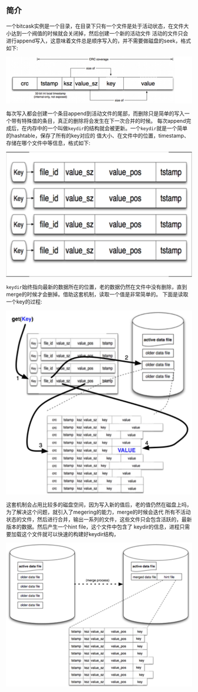 ## 简介

一个bitcask实例是一个目录，在目录下只有一个文件是处于活动状态，在文件大小达到一个阀值的时候就会关闭掉，然后创建一个新的活动文件
活动的文件只会进行append写入，这意味着文件总是顺序写入的，并不需要做磁盘的seek，格式如下:

![bitcask](img/bitcask-format.jpg)

每次写入都会创建一个条目append到活动文件的尾部，而删除只是简单的写入一个带有特殊值的条目，真正的删除将会发生在下一次合并的时候。
每次append完成后，在内存中的一个叫做`keydir`的结构就会被更新。一个`keydir`就是一个简单的hashtable，保存了所有的key对应的
值大小、在文件中的位置，timestamp、存储在哪个文件中等信息，格式如下:

![keydir](img/keydir.jpg)

`keydir`始终指向最新的数据所在的位置，老的数据仍然在文件中没有删除，直到merge的时候才会删掉。借助这套机制，读取一个值是非常简单的。
下面是读取一个key的过程:

![get-key](img/get-key.jpg)

这套机制会占用比较多的磁盘空间，因为写入新的值后，老的值仍然在磁盘上吗，为了解决这个问题，就引入了megering的能力，merge的时候会迭代
所有不活动状态的文件，然后进行合并，输出一系列的文件，这些文件只会包含活跃的，最新版本的数据。然后产生一个hint file，这个文件中包含了
keydir的信息，进程只需要加载这个文件就可以快速的构建好keydir结构，


![create-key-dir](img/create-key-dir.jpg)
